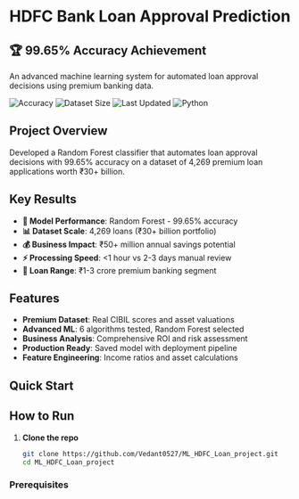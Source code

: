 # HDFC Bank Loan Approval Prediction

## 🏆 99.65% Accuracy Achievement

An advanced machine learning system for automated loan approval decisions using premium banking data.

![Accuracy](https://img.shields.io/badge/Accuracy-99.65%25-brightgreen)
![Dataset Size](https://img.shields.io/badge/Dataset-4269%20Loans-blue)
![Last Updated](https://img.shields.io/badge/Last%20Updated-Aug%202025-orange)
![Python](https://img.shields.io/badge/Python-3.9+-yellow)

## Project Overview

Developed a Random Forest classifier that automates loan approval decisions with 99.65% accuracy on a dataset of 4,269 premium loan applications worth ₹30+ billion.

## Key Results

- **🎯 Model Performance**: Random Forest - 99.65% accuracy
- **📊 Dataset Scale**: 4,269 loans (₹30+ billion portfolio)  
- **💰 Business Impact**: ₹50+ million annual savings potential
- **⚡ Processing Speed**: <1 hour vs 2-3 days manual review
- **🏦 Loan Range**: ₹1-3 crore premium banking segment

## Features

- **Premium Dataset**: Real CIBIL scores and asset valuations
- **Advanced ML**: 6 algorithms tested, Random Forest selected
- **Business Analysis**: Comprehensive ROI and risk assessment
- **Production Ready**: Saved model with deployment pipeline
- **Feature Engineering**: Income ratios and asset calculations

## Quick Start

## How to Run

1. **Clone the repo**
   ```bash
   git clone https://github.com/Vedant0527/ML_HDFC_Loan_project.git
   cd ML_HDFC_Loan_project

### Prerequisites
